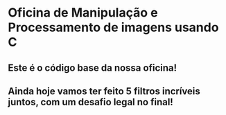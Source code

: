 # Oficina de Manipulação e Processamento de imagens usando C
## Este é o código base da nossa oficina!
## Ainda hoje vamos ter feito 5 filtros incríveis juntos, com um desafio legal no final! 

